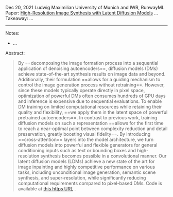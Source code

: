 Dec 20, 2021
Ludwig Maximilian University of Munich and IWR, RunwayML
Paper: [High-Resolution Image Synthesis with Latent Diffusion Models](https://arxiv.org/abs/2112.10752)
...
Takeaway: ...

----


Notes:
- ...

Abstract:
> By ==decomposing the image formation process into a sequential application of denoising autoencoders==, diffusion models (DMs) achieve state-of-the-art synthesis results on image data and beyond. Additionally, their formulation ==allows for a guiding mechanism to control the image generation process without retraining==. However, since these models typically operate directly in pixel space, optimization of powerful DMs often consumes hundreds of GPU days and inference is expensive due to sequential evaluations. To enable DM training on limited computational resources while retaining their quality and flexibility, ==we apply them in the latent space of powerful pretrained autoencoders==. In contrast to previous work, training diffusion models on such a representation ==allows for the first time to reach a near-optimal point between complexity reduction and detail preservation, greatly boosting visual fidelity==. By introducing ==cross-attention== layers into the model architecture, we turn diffusion models into powerful and flexible generators for general conditioning inputs such as text or bounding boxes and high-resolution synthesis becomes possible in a convolutional manner. Our latent diffusion models (LDMs) achieve a new state of the art for image inpainting and highly competitive performance on various tasks, including unconditional image generation, semantic scene synthesis, and super-resolution, while significantly reducing computational requirements compared to pixel-based DMs. Code is available at [this https URL](https://github.com/CompVis/latent-diffusion) .
